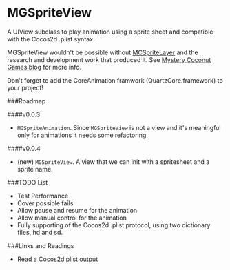 MGSpriteView
============

A UIView subclass to play animation using a sprite sheet and compatible with the Cocos2d .plist syntax.

MGSpriteView wouldn't be possible without [MCSpriteLayer](http://mysterycoconut.com/blog/2011/01/cag1/) and the research and development work that produced it. See [Mystery Coconut Games blog](http://mysterycoconut.com/blog/) for more info.

Don't forget to add the CoreAnimation framwork (QuartzCore.framework) to your project!

###Roadmap

####v0.0.3
* `MGSpriteAnimation`. Since `MGSpriteView` is not a view and it's meaningful only for animations it needs some refactoring

####v0.0.4
* (new) `MGSpriteView`. A view that we can init with a spritesheet and a sprite name.

###TODO List
* Test Performance
* Cover possible fails
* Allow pause and resume for the animation
* Allow manual control for the animation
* Fully supporting of the Cocos2d .plist protocol, using two dictionary files, hd and sd.

###Links and Readings
* [Read a Cocos2d plist output](http://gamedev.stackexchange.com/questions/18758/in-cocos2ds-plist-output-what-are-offset-colorsourcerect-and-these-other)
